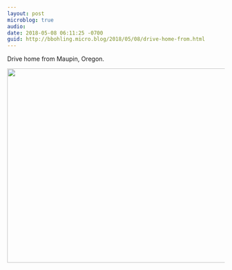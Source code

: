 ```yaml
---
layout: post
microblog: true
audio: 
date: 2018-05-08 06:11:25 -0700
guid: http://bbohling.micro.blog/2018/05/08/drive-home-from.html
---
```

Drive home from Maupin, Oregon.

<img src="http://micro.brandonbohling.com/uploads/2018/c2069ec21f.jpg" width="600" height="450" />
